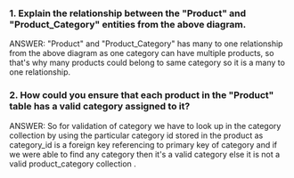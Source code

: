 ### 1. Explain the relationship between the "Product" and "Product_Category" entities from the above diagram.

ANSWER: "Product" and "Product_Category" has many to one relationship from the above diagram as one category can have multiple products, so that's why many products could belong to same category so it is a many to one relationship.

### 2. How could you ensure that each product in the "Product" table has a valid category assigned to it?

ANSWER: So for validation of category we have to look up in the category collection by using the particular category id stored in the product as category_id is a foreign key referencing to primary key of category and if we were able to find any category then it's a valid category else it is not a valid product_category collection .
